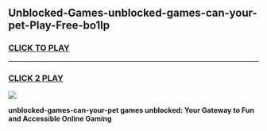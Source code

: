 
## Unblocked-Games-unblocked-games-can-your-pet-Play-Free-bo1lp
<h3>
<a href="https://premium76.site?title=unblocked-games-can-your-pet&ref=15A">CLICK TO PLAY</a></h3>
<hr>

<h3>
<a href="https://premium76.site?title=unblocked-games-can-your-pet&ref=15A">CLICK 2 PLAY</a>
  
</h3>

<a href="https://premium76.site?title=unblocked-games-can-your-pet&ref=15A"><img src="https://clearcache.store/games.png"></a>


**unblocked-games-can-your-pet games unblocked: Your Gateway to Fun and Accessible Online Gaming**

